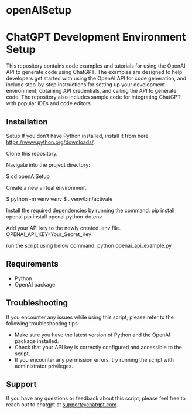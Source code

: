 # openAISetup

# ChatGPT Development Environment Setup

This repository contains code examples and tutorials for using the OpenAI API to generate code using ChatGPT. The examples are designed to help developers get started with using the OpenAI API for code generation, and include step-by-step instructions for setting up your development environment, obtaining API credentials, and calling the API to generate code. The repository also includes sample code for integrating ChatGPT with popular IDEs and code editors.

## Installation

Setup
If you don’t have Python installed, install it from here https://www.python.org/downloads/.

Clone this repository.

Navigate into the project directory:

$ cd openAISetup

Create a new virtual environment:

$ python -m venv venv
$ . venv/bin/activate

Install the required dependencies by running the command:
pip install openai
pip install openai python-dotenv

Add your API key to the newly created .env file.
OPENAI_API_KEY=Your_Secret_Key

run the script using below command:
python openai_api_example.py


## Requirements

- Python
- OpenAI package

## Troubleshooting

If you encounter any issues while using this script, please refer to the following troubleshooting tips:

- Make sure you have the latest version of Python and the OpenAI package installed.
- Check that your API key is correctly configured and accessible to the script.
- If you encounter any permission errors, try running the script with administrator privileges.

## Support

If you have any questions or feedback about this script, please feel free to reach out to chatgpt at [support@chatgpt.com](mailto:support@chatgpt.com).
